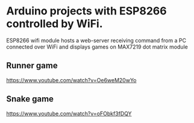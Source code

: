 # Arduino projects with ESP8266 controlled by WiFi.
ESP8266 wifi module hosts a web-server receiving command from a PC connected over WiFi and displays games on MAX7219 dot matrix module

## Runner game
https://www.youtube.com/watch?v=Oe6weM20wYo

## Snake game
https://www.youtube.com/watch?v=oFObkf3fDQY
